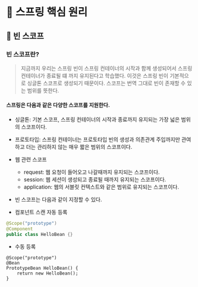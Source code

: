 # :book: 스프링 핵심 원리

## :pushpin: 빈 스코프

### 빈 스코프란?

> 지금까지 우리는 스프링 빈이 스프링 컨테이너의 시작과 함께 생성되어서 
> 스프링 컨테이너가 종료될 떄 까지 유지된다고 학습했다.
> 이것은 스프링 빈이 기본적으로 싱글톤 스코프로 생성되기 때문이다. 
> 스코프는 번역 그대로 빈이 존재할 수 있는 범위를 뜻한다.

#### 스프링은 다음과 같은 다양한 스코프를 지원한다.
- 싱글톤: 기본 스코프, 스프링 컨테이너의 시작과 종료까지 유지되는 가장 넓은 범위의 스코프이다.
- 프로토타입: 스프링 컨테이너는 프로토타입 빈의 생성과 의존관계 주입까지만 관여하고 더는 관리하지 않는 매우 짧은 범위의 스코프이다.
- 웹 관련 스코프
  - request: 웹 요청이 들어오고 나갈때까지 유지되는 스코프이다.
  - session: 웹 세션이 생성되고 종료될 때까지 유지되는 스코프이다.
  - application: 웹의 서블릿 컨텍스트와 같은 범위로 유지되는 스코프이다.
  
- 빈 스코프는 다음과 같이 지정할 수 있다.

- 컴포넌트 스캔 자동 등록

`````java
@Scope("prototype")
@Component
public class HelloBean {}
`````

- 수동 등록
`````
@Scope("prototype")
@Bean
PrototypeBean HelloBean() {
    return new HelloBean();
}
`````